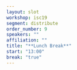 ```yaml
---
layout: slot
workshop: isc19
segment: distribute
order_number: 9
speakers: ""
affiliation: ""
title: "**Lunch Break**"
start: "13:00"
break: "true"
---
```

